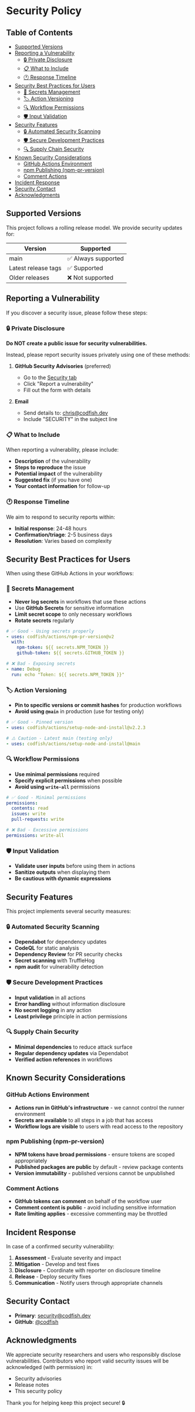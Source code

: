 # Security Policy

<!-- prettier-ignore-start -->
<!-- START doctoc generated TOC please keep comment here to allow auto update -->
<!-- DON'T EDIT THIS SECTION, INSTEAD RE-RUN doctoc TO UPDATE -->
## Table of Contents

- [Supported Versions](#supported-versions)
- [Reporting a Vulnerability](#reporting-a-vulnerability)
  - [🔒 Private Disclosure](#-private-disclosure)
  - [📋 What to Include](#-what-to-include)
  - [🕐 Response Timeline](#-response-timeline)
- [Security Best Practices for Users](#security-best-practices-for-users)
  - [🔐 Secrets Management](#-secrets-management)
  - [🏷️ Action Versioning](#-action-versioning)
  - [🔍 Workflow Permissions](#-workflow-permissions)
  - [🛡️ Input Validation](#-input-validation)
- [Security Features](#security-features)
  - [🔒 Automated Security Scanning](#-automated-security-scanning)
  - [🛡️ Secure Development Practices](#-secure-development-practices)
  - [🔍 Supply Chain Security](#-supply-chain-security)
- [Known Security Considerations](#known-security-considerations)
  - [GitHub Actions Environment](#github-actions-environment)
  - [npm Publishing (npm-pr-version)](#npm-publishing-npm-pr-version)
  - [Comment Actions](#comment-actions)
- [Incident Response](#incident-response)
- [Security Contact](#security-contact)
- [Acknowledgments](#acknowledgments)

<!-- END doctoc generated TOC please keep comment here to allow auto update -->
<!-- prettier-ignore-end -->

## Supported Versions

This project follows a rolling release model. We provide security updates for:

| Version             | Supported           |
| ------------------- | ------------------- |
| main                | ✅ Always supported |
| Latest release tags | ✅ Supported        |
| Older releases      | ❌ Not supported    |

## Reporting a Vulnerability

If you discover a security issue, please follow these steps:

### 🔒 Private Disclosure

**Do NOT create a public issue for security vulnerabilities.**

Instead, please report security issues privately using one of these methods:

1. **GitHub Security Advisories** (preferred)
   - Go to the [Security tab](https://github.com/codfish/actions/security/advisories)
   - Click "Report a vulnerability"
   - Fill out the form with details

2. **Email**
   - Send details to: [chris@codfish.dev](mailto:chris@codfish.dev)
   - Include "SECURITY" in the subject line

### 📋 What to Include

When reporting a vulnerability, please include:

- **Description** of the vulnerability
- **Steps to reproduce** the issue
- **Potential impact** of the vulnerability
- **Suggested fix** (if you have one)
- **Your contact information** for follow-up

### 🕐 Response Timeline

We aim to respond to security reports within:

- **Initial response**: 24-48 hours
- **Confirmation/triage**: 2-5 business days
- **Resolution**: Varies based on complexity

## Security Best Practices for Users

When using these GitHub Actions in your workflows:

### 🔐 Secrets Management

- **Never log secrets** in workflows that use these actions
- Use **GitHub Secrets** for sensitive information
- **Limit secret scope** to only necessary workflows
- **Rotate secrets** regularly

```yaml
# ✅ Good - Using secrets properly
- uses: codfish/actions/npm-pr-version@v2
  with:
    npm-token: ${{ secrets.NPM_TOKEN }}
    github-token: ${{ secrets.GITHUB_TOKEN }}

# ❌ Bad - Exposing secrets
- name: Debug
  run: echo "Token: ${{ secrets.NPM_TOKEN }}"
```

### 🏷️ Action Versioning

- **Pin to specific versions or commit hashes** for production workflows
- **Avoid using `@main`** in production (use for testing only)

```yaml
# ✅ Good - Pinned version
- uses: codfish/actions/setup-node-and-install@v2.2.3

# ⚠️ Caution - Latest main (testing only)
- uses: codfish/actions/setup-node-and-install@main
```

### 🔍 Workflow Permissions

- **Use minimal permissions** required
- **Specify explicit permissions** when possible
- **Avoid using `write-all`** permissions

```yaml
# ✅ Good - Minimal permissions
permissions:
  contents: read
  issues: write
  pull-requests: write

# ❌ Bad - Excessive permissions
permissions: write-all
```

### 🛡️ Input Validation

- **Validate user inputs** before using them in actions
- **Sanitize outputs** when displaying them
- **Be cautious with dynamic expressions**

## Security Features

This project implements several security measures:

### 🔒 Automated Security Scanning

- **Dependabot** for dependency updates
- **CodeQL** for static analysis
- **Dependency Review** for PR security checks
- **Secret scanning** with TruffleHog
- **npm audit** for vulnerability detection

### 🛡️ Secure Development Practices

- **Input validation** in all actions
- **Error handling** without information disclosure
- **No secret logging** in any action
- **Least privilege** principle in action permissions

### 🔍 Supply Chain Security

- **Minimal dependencies** to reduce attack surface
- **Regular dependency updates** via Dependabot
- **Verified action references** in workflows

## Known Security Considerations

### GitHub Actions Environment

- **Actions run in GitHub's infrastructure** - we cannot control the runner environment
- **Secrets are available** to all steps in a job that has access
- **Workflow logs are visible** to users with read access to the repository

### npm Publishing (npm-pr-version)

- **NPM tokens have broad permissions** - ensure tokens are scoped appropriately
- **Published packages are public** by default - review package contents
- **Version immutability** - published versions cannot be unpublished

### Comment Actions

- **GitHub tokens can comment** on behalf of the workflow user
- **Comment content is public** - avoid including sensitive information
- **Rate limiting applies** - excessive commenting may be throttled

## Incident Response

In case of a confirmed security vulnerability:

1. **Assessment** - Evaluate severity and impact
2. **Mitigation** - Develop and test fixes
3. **Disclosure** - Coordinate with reporter on disclosure timeline
4. **Release** - Deploy security fixes
5. **Communication** - Notify users through appropriate channels

## Security Contact

- **Primary**: [security@codfish.dev](mailto:security@codfish.dev)
- **GitHub**: [@codfish](https://github.com/codfish)

## Acknowledgments

We appreciate security researchers and users who responsibly disclose vulnerabilities. Contributors who report valid
security issues will be acknowledged (with permission) in:

- Security advisories
- Release notes
- This security policy

Thank you for helping keep this project secure! 🔒
